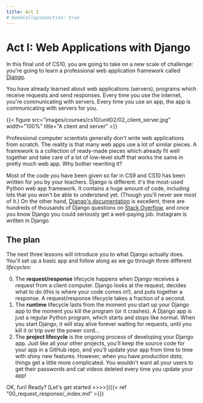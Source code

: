 ```yaml
---
title: Act I
# bookCollapseSection: true
---
```


# Act I: Web Applications with Django

In this final unit of CS10, you are going to take on a new scale of challenge:
you're going to learn a professional web application framework called
[Django](https://www.djangoproject.com/).

You have already learned about web applications (servers), programs which receive requests and send responses. Every time you use the internet, you're communicating with servers. Every time you use an app, the app is communicating with servers for you. 

{{< figure src="images/courses/cs10/unit02/02_client_server.jpg" width="100%" title="A client and server" >}}

Professional computer scientists generally don't write web applications from
scratch. The reality is that many web apps use a lot of similar pieces. A
framework is a collection of ready-made pieces which already fit well together
and take care of a lot of low-level stuff that works the same in pretty much web
app. Why bother rewriting it? 

Most of the code you have been given so far in CS9 and CS10 has been written for
you by your teachers. Django is different: it's the most-used Python web app framework. It contains a huge amount of code, including lots that you won't be able to understand yet. (Though you'll never see most of it.) On the other hand, [Django's documentation](https://docs.djangoproject.com/en/3.1/) is excellent, there are hundreds of thousands of Django questions on [Stack Overflow](https://stackoverflow.com/questions/tagged/django), and once you know Django you could seriously get a well-paying job. Instagram is written in Django. 

## The plan

The next three lessons will introduce you to what Django actually does. You'll
set up a basic app and follow along as we go through three different
*lifecycles*: 

0. The **request/response** lifecycle happens when Django receives a request from a client
  computer. Django looks at the request, decides what to do (this is where your
  code comes in!), and puts together a response. A request/response lifecycle
  takes a fraction of a second. 
1. The **runtime** lifecycle lasts from the moment you start up your Django app
   to the moment you kill the program (or it crashes). A Django app is just a regular Python program, 
   which starts and stops like normal. When you start Django, it will
   stay alive forever waiting for requests, until you kill it or trip over the
   power cord...
2. The **project lifecycle** is the ongoing process of developing your Django
   app. Just like all your other projects, you'll keep the source code for your
   app in a GitHub repo, and you'll update your app from time to time with shiny
   new features. However, when you have *production data*, things get a little
   more complicated. You wouldn't want all your users to get their passwords and
   cat videos deleted every time you update your app!

OK, fun! Ready? [Let's get started >>>>]({{< ref "00_request_response/_index.md" >}})
